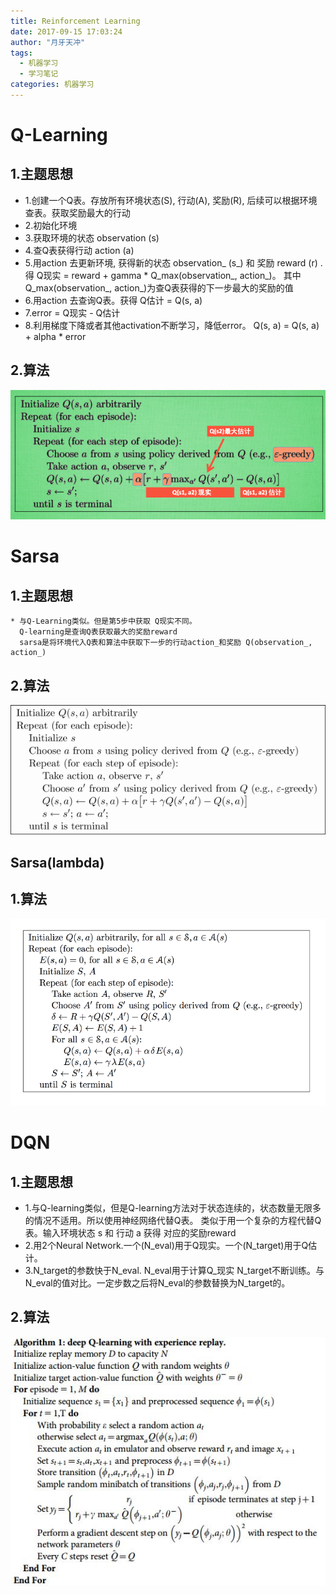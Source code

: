 ```yaml
---
title: Reinforcement Learning
date: 2017-09-15 17:03:24
author: "月牙天冲"
tags:
  - 机器学习
  - 学习笔记
categories: 机器学习
---
```



# Q-Learning
## 1.主题思想
  * 1.创建一个Q表。存放所有环境状态(S), 行动(A), 奖励(R), 后续可以根据环境查表。获取奖励最大的行动
  * 2.初始化环境
  * 3.获取环境的状态 observation (s)
  * 4.查Q表获得行动 action (a)
  * 5.用action 去更新环境, 获得新的状态 observation_ (s_) 和 奖励 reward (r) .得 Q现实 = reward + gamma * Q_max(observation_, action_)。 其中Q_max(observation_, action_)为查Q表获得的下一步最大的奖励的值
  * 6.用action 去查询Q表。获得 Q估计 = Q(s, a)
  * 7.error = Q现实 - Q估计
  * 8.利用梯度下降或者其他activation不断学习，降低error。
      Q(s, a) = Q(s, a) + alpha * error

## 2.算法
  ![Q-Learning](Reinforcement-Learning/Q_learning.png)

# Sarsa
## 1.主题思想
    * 与Q-Learning类似。但是第5步中获取 Q现实不同。
      Q-learning是查询Q表获取最大的奖励reward
      sarsa是将环境代入Q表和算法中获取下一步的行动action_和奖励 Q(observation_, action_)

## 2.算法
  ![Sarsa](Reinforcement-Learning/3-1-1.png)


## Sarsa(lambda)

## 1.算法
  ![Sarsa](Reinforcement-Learning/3-3-1.png)


# DQN
## 1.主题思想
  * 1.与Q-learning类似，但是Q-learning方法对于状态连续的，状态数量无限多的情况不适用。所以使用神经网络代替Q表。
  类似于用一个复杂的方程代替Q表。输入环境状态 s 和 行动 a 获得 对应的奖励reward
  * 2.用2个Neural Network.一个(N_eval)用于Q现实。一个(N_target)用于Q估计。
  * 3.N_target的参数快于N_eval. N_eval用于计算Q_现实
  N_target不断训练。与N_eval的值对比。一定步数之后将N_eval的参数替换为N_target的。


## 2.算法
  ![Sarsa](Reinforcement-Learning/4-1-1.JPG)
